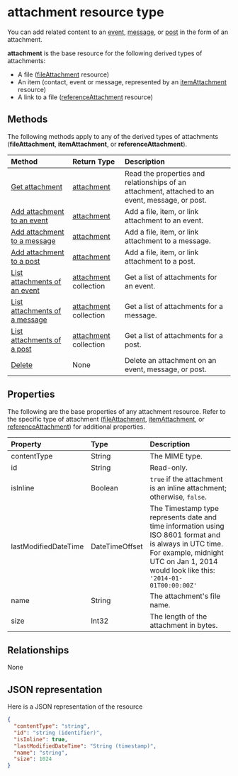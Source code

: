 # attachment resource type

You can add related content to an [event](../resources/event.md),
[message](../resources/message.md), or [post](../resources/post.md) in the form of an attachment.

**attachment** is the base resource for the following derived types of attachments:

* A file ([fileAttachment](../resources/fileattachment.md) resource)
* An item (contact, event or message, represented by an [itemAttachment](../resources/itemattachment.md) resource)
* A link to a file ([referenceAttachment](../resources/referenceAttachment.md) resource)


## Methods

The following methods apply to any of the derived types of attachments (**fileAttachment**,
**itemAttachment**, or **referenceAttachment**).

| Method       | Return Type  |Description|
|:---------------|:--------|:----------|
|[Get attachment](../api/attachment_get.md) | [attachment](attachment.md) |Read the properties and relationships of an attachment, attached to an event, message, or post.|
|[Add attachment to an event](../api/event_post_attachments.md) | [attachment](attachment.md) |Add a file, item, or link attachment to an event.|
|[Add attachment to a message](../api/message_post_attachments.md) | [attachment](attachment.md) |Add a file, item, or link attachment to a message.|
|[Add attachment to a post](../api/post_post_attachments.md) | [attachment](attachment.md) |Add a file, item, or link attachment to a post.|
|[List attachments of an event](../api/event_list_attachments.md) | [attachment](attachment.md) collection | Get a list of attachments for an event. |
|[List attachments of a message](../api/message_list_attachments.md) | [attachment](attachment.md) collection | Get a list of attachments for a message. |
|[List attachments of a post](../api/post_list_attachments.md) | [attachment](attachment.md) collection | Get a list of attachments for a post. |
|[Delete](../api/attachment_delete.md) | None |Delete an attachment on an event, message, or post. |

## Properties

The following are the base properties of any attachment resource. Refer to the specific type of attachment ([fileAttachment](../resources/fileattachment.md),
[itemAttachment](../resources/itemattachment.md), or [referenceAttachment](../resources/referenceAttachment.md)) for additional properties.

| Property	   | Type	|Description|
|:---------------|:--------|:----------|
|contentType|String|The MIME type.|
|id|String| Read-only.|
|isInline|Boolean|`true` if the attachment is an inline attachment; otherwise, `false`.|
|lastModifiedDateTime|DateTimeOffset|The Timestamp type represents date and time information using ISO 8601 format and is always in UTC time. For example, midnight UTC on Jan 1, 2014 would look like this: `'2014-01-01T00:00:00Z'`|
|name|String|The attachment's file name.|
|size|Int32|The length of the attachment in bytes.|

## Relationships
None

## JSON representation

Here is a JSON representation of the resource

<!-- {
  "blockType": "resource",
  "baseType": "microsoft.graph.entity",
  "abstract": true,
  "optionalProperties": [

  ],
  "keyProperty": "id",
  "@odata.type": "microsoft.graph.attachment"
}-->

```json
{
  "contentType": "string",
  "id": "string (identifier)",
  "isInline": true,
  "lastModifiedDateTime": "String (timestamp)",
  "name": "string",
  "size": 1024
}

```


<!-- uuid: 8fcb5dbc-d5aa-4681-8e31-b001d5168d79
2015-10-25 14:57:30 UTC -->
<!-- {
  "type": "#page.annotation",
  "description": "attachment resource",
  "keywords": "",
  "section": "documentation",
  "tocPath": ""
}-->
